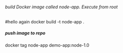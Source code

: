 ###### build Docker image called node-app. Execute from root
#hello again
    docker build -t node-app .
    
##### push image to repo 
   docker tag node-app demo-app:node-1.0

